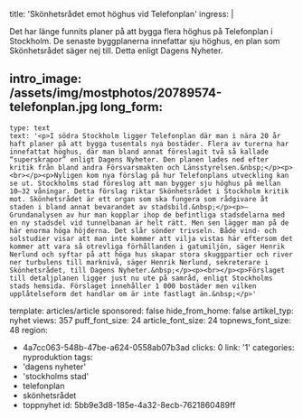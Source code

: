 title: 'Skönhetsrådet emot höghus vid Telefonplan'
ingress: |
  <p>Det har länge funnits planer på att bygga flera höghus på Telefonplan i Stockholm. De senaste byggplanerna innefattar sju höghus, en plan som Skönhetsrådet säger nej till. Detta enligt Dagens Nyheter.
  </p>
  
intro_image: /assets/img/mostphotos/20789574-telefonplan.jpg
long_form:
  -
    type: text
    text: '<p>I södra Stockholm ligger Telefonplan där man i nära 20 år haft planer på att bygga tusentals nya bostäder. Flera av turerna har innefattat höghus, där man bland annat föreslagit två så kallade “superskrapor” enligt Dagens Nyheter. Den planen lades ned efter kritik från bland andra Försvarsmakten och Länsstyrelsen.&nbsp;</p><p><br></p><p>Nyligen kom nya förslag på hur Telefonplans utveckling kan se ut. Stockholms stad föreslog att man bygger sju höghus på mellan 10–32 våningar. Detta förslag riktar Skönhetsrådet i Stockholm kritik mot. Skönhetsrådet är ett organ som ska fungera som rådgivare åt staden i bland annat bevarandet av stadsbild.&nbsp;</p><p>– Grundanalysen av hur man kopplar ihop de befintliga stadsdelarna med en ny stadsdel vid tunnelbanan är helt rätt. Men sen lägger man på de här enorma höga höjderna. Det slår sönder trivseln. Både vind- och solstudier visar att man inte kommer att vilja vistas här eftersom det kommer att vara så otrevliga förhållanden i gatumiljön, säger Henrik Nerlund och syftar på att höga hus skapar stora skuggpartier och river ner turbulens till marknivå, säger Henrik Nerlund, sekreterare i Skönhetsrådet, till Dagens Nyheter.&nbsp;</p><p><br></p><p>Förslaget till detaljplanen ligger just nu ute på samråd, enligt Stockholms stads hemsida. Förslaget innehåller 1 000 bostäder men vilken upplåtelseform det handlar om är inte fastlagt än.&nbsp;</p>'
template: articles/article
sponsored: false
hide_from_home: false
artikel_typ: nyhet
views: 357
puff_font_size: 24
article_font_size: 24
topnews_font_size: 48
region:
  - 4a7cc063-548b-47be-a624-0558ab07b3ad
clicks: 0
link: '1'
categories: nyproduktion
tags:
  - 'dagens nyheter'
  - 'stockholms stad'
  - telefonplan
  - skönhetsrådet
  - toppnyhet
id: 5bb9e3d8-185e-4a32-8ecb-7621860489ff
